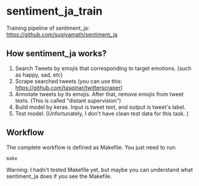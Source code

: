 
# sentiment_ja_train
Training pipeline of sentiment_ja: https://github.com/sugiyamath/sentiment_ja


## How sentiment_ja works?

1. Search Tweets by emojis that corresponding to target emotions. (such as happy, sad, etc)
2. Scrape searched tweets (you can use this: https://github.com/taspinar/twitterscraper)
3. Annotate tweets by its emojis. After that, remove emojis from tweet texts. (This is called "distant supervision")
4. Build model by keras. Input is tweet text, and output is tweet's label.
5. Test model. (Unfortunately, I don't have clean test data for this task. )

## Workflow

The complete workflow is defined as Makefile. You just need to run:

```
make
```

Warning: I hadn't tested Makefile yet, but maybe you can understand what sentiment_ja does if you see the Makefile.